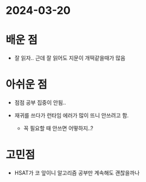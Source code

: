 # 2024-03-20
# 배운 점
- 잘 읽자.. 근데 잘 읽어도 지문이 개떡같을때가 많음

# 아쉬운 점
- 점점 공부 집중이 안됨..

- 재귀를 쓰다가 런타임 에러가 많이 뜨니 안쓰려고 함. 
  - 꼭 필요할 때 안쓰면 어떻하지..?

# 고민점
- HSAT가 코 앞이니 알고리즘 공부만 계속해도 괜찮을까나 